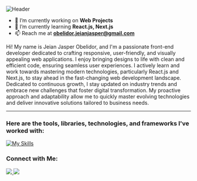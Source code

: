![Header](https://capsule-render.vercel.app/api?type=waving&color=0:0f2027,100:2c5364&height=150&text=Hi,%20I'm%20Jeian&fontSize=50&fontColor=61DAFB&fontAlignY=45&animation=twinkling&desc=Web%20Developer&descSize=30&descAlignY=85&section=header)


- 🔭 I’m currently working on **Web Projects**  
- 🌱 I’m currently learning **React.js, Next.js**  
- 📫 Reach me at **obelidor.jeianjasper@gmail.com**

  
Hi! My name is Jeian Jasper Obelidor, and I'm a passionate front-end developer dedicated to crafting responsive, user-friendly, and visually appealing web applications. I enjoy bringing designs to life with clean and efficient code, ensuring seamless user experiences. I actively learn and work towards mastering modern technologies, particularly React.js and Next.js, to stay ahead in the fast-changing web development landscape. Dedicated to continuous growth, I stay updated on industry trends and embrace new challenges that foster digital transformation. My proactive approach and adaptability allow me to quickly master evolving technologies and deliver innovative solutions tailored to business needs.

---

### Here are the tools, libraries, technologies, and frameworks I've worked with:  


[![My Skills](https://skillicons.dev/icons?i=html,css,tailwind,js,ts,react,vite,nextjs,redux,jest,figma,firebase,supabase,git,github,notion)](https://skillicons.dev)


###  Connect with Me:


  <a href="https://skillicons.dev">
      <a href="https://www.linkedin.com/in/jeianjasper/" target="_blank">
    <img src="https://skillicons.dev/icons?i=linkedin" />
  </a>

    
  <a href="https://skillicons.dev">
        <a href="https://instagram.com/jeianjaz" target="_blank">
    <img src="https://skillicons.dev/icons?i=instagram" />
  </a>
    


    
  
